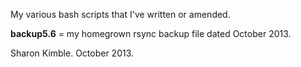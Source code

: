 My various bash scripts that I've written or amended.

**backup5.6** = my homegrown rsync backup file dated October 2013.

Sharon Kimble.
October 2013.
